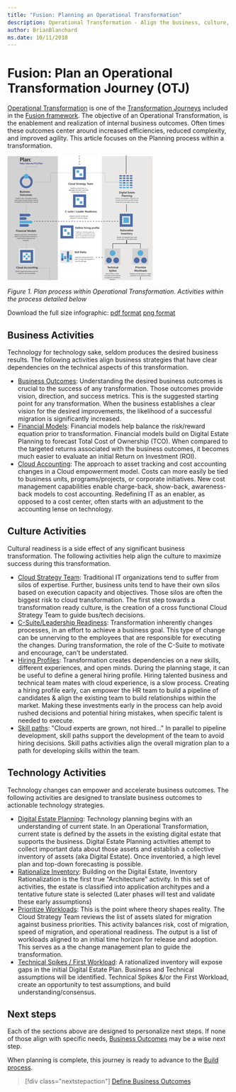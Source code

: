 ```yaml
---
title: "Fusion: Planning an Operational Transformation"
description: Operational Transformation - Align the business, culture, and technical plans
author: BrianBlanchard
ms.date: 10/11/2018
---
```


# Fusion: Plan an Operational Transformation Journey (OTJ)

[Operational Transformation](overview.md) is one of the [Transformation Journeys](../overview.md) included in the [Fusion framework](../../overview.md). The objective of an Operational Transformation, is the enablement and realization of internal business outcomes. Often times these outcomes center around increased efficiencies, reduced complexity, and improved agility. This article focuses on the Planning process within a transformation.

![Plan process within Operational Transformation](../../_images/operational-transformation-plan.png)

*Figure 1. Plan process within Operational Transformation. Activities within the process detailed below*

Download the full size infographic: [pdf format](https://archcenter.blob.core.windows.net/cdn/operational-transformation-infographic.pdf?) [png format](../../_images/operational-transformation-infographic.pdf)

## Business Activities

Technology for technology sake, seldom produces the desired business results. The following activities align business strategies that have clear dependencies on the technical aspects of this transformation.

* [Business Outcomes](../../business-strategy/business-outcomes/overview.md): Understanding the desired business outcomes is crucial to the success of any transformation. Those outcomes provide vision, direction, and success metrics. This is the suggested starting point for any transformation. When the business establishes a clear vision for the desired improvements, the likelihood of a successful migration is significantly increased.
* [Financial Models](../../business-strategy/financial-models.md): Financial models help balance the risk/reward equation prior to transformation. Financial models build on Digital Estate Planning to forecast Total Cost of Ownership (TCO). When compared to the targeted returns associated with the business outcomes, it becomes much easier to evaluate an initial Return on Investment (ROI).
* [Cloud Accounting](../../business-strategy/cloud-accounting.md): The approach to asset tracking and cost accounting changes in a Cloud empowerment model. Costs can more easily be tied to business units, programs/projects, or corporate initiatives. New cost management capabilities enable charge-back, show-back, awareness-back models to cost accounting. Redefining IT as an enabler, as opposed to a cost center, often starts with an adjustment to the accounting lense on technology.

## Culture Activities

Cultural readiness is a side effect of any significant business transformation. The following activities help align the culture to maximize success during this transformation.

* [Cloud Strategy Team](../../culture-strategy/what-is-a-cloud-strategy-team.md): Traditional IT organizations tend to suffer from silos of expertise. Further, business units tend to have their own silos based on execution capacity and objectives. Those silos are often the biggest risk to cloud transformation. The first step towards a transformation ready culture, is the creation of a cross functional Cloud Strategy Team to guide bus/tech decisions.
* [C-Suite/Leadership Readiness](../../culture-strategy/c-suite-readiness.md): Transformation inherently changes processes, in an effort to achieve a business goal. This type of change can be unnerving to the employees that are responsible for executing the changes. During transformation, the role of the C-Suite to motivate and encourage, can't be understated.
* [Hiring Profiles](../../culture-strategy/hiring-profiles.md): Transformation creates dependencies on a new skills, different experiences, and open minds. During the planning stage, it can be useful to define a general hiring profile. Hiring talented business and technical team mates with cloud experience, is a slow process. Creating a hiring profile early, can empower the HR team to build a pipeline of candidates & align the existing team to build relationships within the market. Making these investments early in the process can help avoid rushed decisions and potential hiring mistakes, when specific talent is needed to execute.
* [Skill paths](../../culture-strategy/skills-readiness-path.md): "Cloud experts are grown, not hired..." In parallel to pipeline development, skill paths support the development of the team to avoid hiring decisions. Skill paths activities align the overall migration plan to a path for developing skills within the team.

## Technology Activities

Technology changes can empower and accelerate business outcomes. The following activities are designed to translate business outcomes to actionable technology strategies.

* [Digital Estate Planning](../../digital-estate/overview.md): Technology planning begins with an understanding of current state. In an Operational Transformation, current state is defined by the assets in the existing digital estate that supports the business. Digital Estate Planning activities attempt to collect important data about those assets and establish a collective inventory of assets (aka Digital Estate). Once inventoried, a high level plan and top-down forecasting is possible.
* [Rationalize Inventory](../../digital-estate/rationalize.md): Building on the Digital Estate, Inventory Rationalization is the first true "Architecture" activity. In this set of activities, the estate is classified into application architypes and a tentative future state is selected (Later phases will test and validate these early assumptions)
* [Prioritize Workloads](../../migration/plan/migration-backlog.md): This is the point where theory shapes reality. The Cloud Strategy Team reviews the list of assets slated for migration against business priorities. This activity balances risk, cost of migration, speed of migration, and operational readiness. The output is a list of workloads aligned to an initial time horizon for release and adoption. This serves as a the change management plan to guide the transformation.
* [Technical Spikes / First Workload](../../migration/plan/first-workload.md): A rationalized inventory will expose gaps in the initial Digital Estate Plan. Business and Technical assumptions will be identified. Technical Spikes &/or the First Workload, create an opportunity to test assumptions, and build understanding/consensus.

## Next steps

Each of the sections above are designed to personalize next steps. If none of those align with specific needs, [Business Outcomes](../../business-strategy/business-outcomes/overview.md) may be a wise next step.

When planning is complete, this journey is ready to advance to the [Build process](build.md).

> [!div class="nextstepaction"]
> [Define Business Outcomes](../../business-strategy/business-outcomes/overview.md)